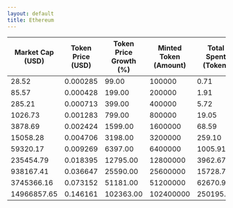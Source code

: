 ```yaml
---
layout: default
title: Ethereum
---
```

| Market Cap (USD) | Token Price (USD) | Token Price Growth (%) | Minted Token (Amount) | Total Spent (Token) | Author Revenue (USD) | Platform Mint Fee (USD) |
|------------------|-------------------|------------------------|-----------------------|--------------------|-------------------------|-------------------------|
| 28.52 | 0.000285 | 99.00 | 100000 | 0.71 | 0.64 | 0.06 |
| 85.57 | 0.000428 | 199.00 | 200000 | 1.91 | 1.71 | 0.17 |
| 285.21 | 0.000713 | 399.00 | 400000 | 5.72 | 5.13 | 0.51 |
| 1026.73 | 0.001283 | 799.00 | 800000 | 19.05 | 17.11 | 1.71 |
| 3878.69 | 0.002424 | 1599.00 | 1600000 | 68.59 | 61.60 | 6.16 |
| 15058.28 | 0.004706 | 3198.00 | 3200000 | 259.10 | 232.72 | 23.27 |
| 59320.17 | 0.009269 | 6397.00 | 6400000 | 1005.91 | 903.50 | 90.35 |
| 235454.79 | 0.018395 | 12795.00 | 12800000 | 3962.67 | 3559.21 | 355.92 |
| 938167.41 | 0.036647 | 25590.00 | 25600000 | 15728.72 | 14127.29 | 1412.73 |
| 3745366.16 | 0.073152 | 51181.00 | 51200000 | 62670.96 | 56290.04 | 5629.00 |
| 14966857.65 | 0.146161 | 102363.00 | 102400000 | 250195.95 | 224721.97 | 22472.20 |
